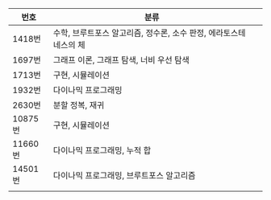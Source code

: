 
| 번호     | 분류                                     |     |
| ------ | -------------------------------------- | --- |
| 1418번  | 수학, 브루트포스 알고리즘, 정수론, 소수 판정, 에라토스테네스의 체 |     |
| 1697번  | 그래프 이론, 그래프 탐색, 너비 우선 탐색               |     |
| 1713번  | 구현, 시뮬레이션                              |     |
| 1932번  | 다이나믹 프로그래밍                             |     |
| 2630번  | 분할 정복, 재귀                              |     |
| 10875번 | 구현, 시뮬레이션                              |     |
| 11660번 | 다이나믹 프로그래밍, 누적 합                       |     |
| 14501번 | 다이나믹 프로그래밍, 브루트포스 알고리즘                 |     |
|        |                                        |     |

